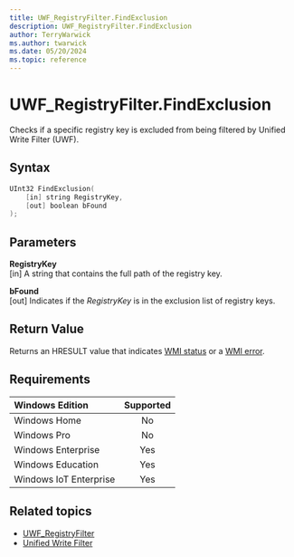 ```yaml
---
title: UWF_RegistryFilter.FindExclusion
description: UWF_RegistryFilter.FindExclusion
author: TerryWarwick
ms.author: twarwick
ms.date: 05/20/2024
ms.topic: reference
---
```


# UWF_RegistryFilter.FindExclusion

Checks if a specific registry key is excluded from being filtered by Unified Write Filter (UWF).

## Syntax

```powershell
UInt32 FindExclusion(
    [in] string RegistryKey,
    [out] boolean bFound
);
```

## Parameters

**RegistryKey**</br>\[in\] A string that contains the full path of the registry key.

**bFound**</br>\[out\] Indicates if the *RegistryKey* is in the exclusion list of registry keys.

## Return Value

Returns an HRESULT value that indicates [WMI status](/windows/win32/wmisdk/wmi-non-error-constants) or a [WMI error](/windows/win32/wmisdk/wmi-error-constants).

## Requirements

| Windows Edition        | Supported |
|:-----------------------|:---------:|
| Windows Home           | No        |
| Windows Pro            | No        |
| Windows Enterprise     | Yes       |
| Windows Education      | Yes       |
| Windows IoT Enterprise | Yes       |

## Related topics

- [UWF_RegistryFilter](uwf-registryfilter.md)
- [Unified Write Filter]( index.md)
